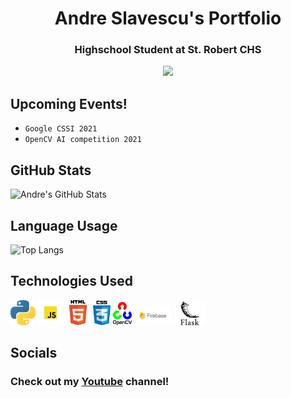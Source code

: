<h1 align="center">Andre Slavescu's Portfolio</h1>
<h3 align="center">Highschool Student at St. Robert CHS</h1>
<p align="center"> <img src="https://komarev.com/ghpvc/?username=AndreSlavescu" width="200px" /> </p>

## Upcoming Events!
- `Google CSSI 2021` 
- `OpenCV AI competition 2021`


## GitHub Stats
![Andre's GitHub Stats](https://github-readme-stats.vercel.app/api?username=AndreSlavescu&show_icons=true&theme=radical)



## Language Usage
![Top Langs](https://github-readme-stats.vercel.app/api/top-langs/?username=AndreSlavescu&show_icons=true&theme=radical)



## Technologies Used
[<img src="docs/python.png" width="40px">](https://www.python.org/)
[<img src="docs/JS.png" width="40px">](https://www.javascript.com/)
[<img src="docs/Html5.png" width="40px">](https://developer.mozilla.org/en-US/docs/Web/Guide/HTML/HTML5)
[<img src="docs/css.png" width="28px">](https://developer.mozilla.org/en-US/docs/Web/CSS)
[<img src="docs/openCV.png" width="30px">](https://opencv.org/)
[<img src="docs/firebase.png" width="60px">](https://firebase.google.com/)
[<img src="docs/flask.png" width="50px">](https://flask.palletsprojects.com/en/1.1.x/)



## Socials
### Check out my [Youtube](https://www.youtube.com/channel/UCd2fuEpcEU1BfOZKpVW-0ug) channel!



